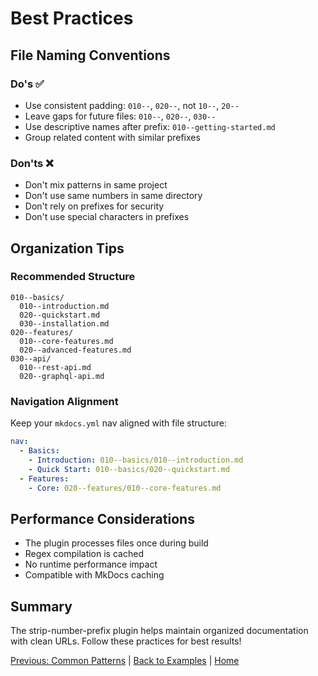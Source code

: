 # Best Practices

## File Naming Conventions

### Do's ✅

- Use consistent padding: `010--`, `020--`, not `10--`, `20--`
- Leave gaps for future files: `010--`, `020--`, `030--`
- Use descriptive names after prefix: `010--getting-started.md`
- Group related content with similar prefixes

### Don'ts ❌

- Don't mix patterns in same project
- Don't use same numbers in same directory
- Don't rely on prefixes for security
- Don't use special characters in prefixes

## Organization Tips

### Recommended Structure

```
010--basics/
  010--introduction.md
  020--quickstart.md
  030--installation.md
020--features/
  010--core-features.md
  020--advanced-features.md
030--api/
  010--rest-api.md
  020--graphql-api.md
```

### Navigation Alignment

Keep your `mkdocs.yml` nav aligned with file structure:

```yaml
nav:
  - Basics:
    - Introduction: 010--basics/010--introduction.md
    - Quick Start: 010--basics/020--quickstart.md
  - Features:
    - Core: 020--features/010--core-features.md
```

## Performance Considerations

- The plugin processes files once during build
- Regex compilation is cached
- No runtime performance impact
- Compatible with MkDocs caching

## Summary

The strip-number-prefix plugin helps maintain organized documentation with clean URLs. Follow these practices for best results!

[Previous: Common Patterns](020--common-patterns.md) | [Back to Examples](../040--examples/) | [Home](../)